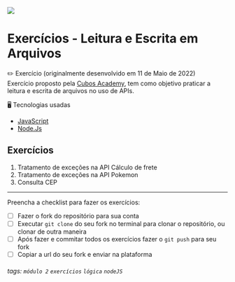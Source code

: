 ![](https://i.imgur.com/xG74tOh.png)

# Exercícios - Leitura e Escrita em Arquivos

:pencil2: Exercício (originalmente desenvolvido em 11 de Maio de 2022) <br>
Exercício proposto pela [Cubos Academy](https://cubos.academy/sucesso), tem como objetivo praticar a leitura e escrita de arquivos no uso de APIs.

:desktop_computer: Tecnologias usadas
- [JavaScript](https://developer.mozilla.org/pt-BR/docs/Web/JavaScript)
- [Node.Js](https://nodejs.org/en/docs/)

## Exercícios

1. Tratamento de exceções na API Cálculo de frete
2. Tratamento de exceções na API Pokemon
3. Consulta CEP

---

Preencha a checklist para fazer os exercícios:

-   [ ] Fazer o fork do repositório para sua conta
-   [ ] Executar `git clone` do seu fork no terminal para clonar o repositório, ou clonar de outra maneira
-   [ ] Após fazer e commitar todos os exercícios fazer o `git push` para seu fork
-   [ ] Copiar a url do seu fork e enviar na plataforma

###### tags: `módulo 2` `exercícios` `lógica` `nodeJS`
